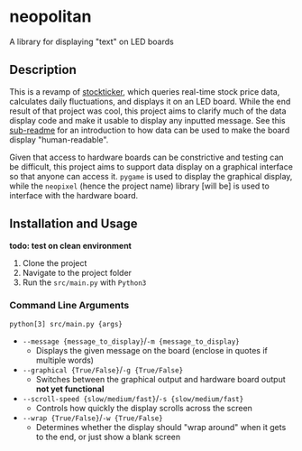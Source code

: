 # neopolitan
A library for displaying "text" on LED boards

## Description

This is a revamp of [stockticker](https://github.com/alyoshenka/stockticker), which queries real-time stock price data, calculates daily fluctuations, and displays it on an LED board. While the end result of that project was cool, this project aims to clarify much of the data display code and make it usable to display any inputted message. See this [sub-readme](https://github.com/alyoshenka/neopolitan/tree/main/src/writing#readme) for an introduction to how data can be used to make the board display "human-readable".

Given that access to hardware boards can be constrictive and testing can be difficult, this project aims to support data display on a graphical interface so that anyone can access it. `pygame` is used to display the graphical display, while the `neopixel` (hence the project name) library [will be] is used to interface with the hardware board.

## Installation and Usage
**todo: test on clean environment**
1. Clone the project
1. Navigate to the project folder
1. Run the `src/main.py` with `Python3`

### Command Line Arguments
`python[3] src/main.py {args}`
- `--message {message_to_display}`/`-m {message_to_display}`
  - Displays the given message on the board (enclose in quotes if multiple words)
- `--graphical {True/False}`/`-g {True/False}`
  - Switches between the graphical output and hardware board output **not yet functional**
- `--scroll-speed {slow/medium/fast}`/`-s {slow/medium/fast}`
  - Controls how quickly the display scrolls across the screen
- `--wrap {True/False}`/`-w {True/False}`
  - Determines whether the display should "wrap around" when it gets to the end, or just show a blank screen